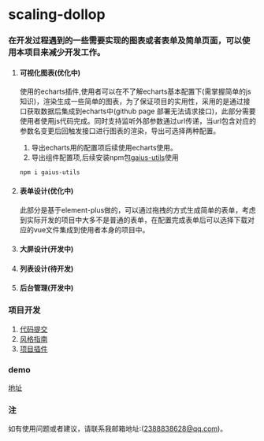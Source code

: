 # scaling-dollop
### 在开发过程遇到的一些需要实现的图表或者表单及简单页面，可以使用本项目来减少开发工作。
1. #### 可视化图表(优化中)
   使用的echarts插件,使用者可以在不了解echarts基本配置下(需掌握简单的js知识)，渲染生成一些简单的图表，为了保证项目的实用性，采用的是通过接口获取数据后集成到echarts中(github page 部署无法请求接口)，此部分需要使用者使用js代码完成。同时支持监听外部参数通过url传递，当url包含对应的参数名变更后回触发接口进行图表的渲染，导出可选择两种配置。
   1. 导出echarts用的配置项后续使用echarts使用。
   2. 导出组件配置项,后续安装npm包[gaius-utils](https://www.npmjs.com/package/gaius-utils)使用
    ```
    npm i gaius-utils
    ```
   
2. #### 表单设计(优化中)
   此部分是基于element-plus做的，可以通过拖拽的方式生成简单的表单，考虑到实际开发的项目中大多不是普通的表单，在配置完成表单后可以选择下载对应的vue文件集成到使用者本身的项目中。
3. #### 大屏设计(开发中)
4. #### 列表设计(待开发)
5. #### 后台管理(开发中)
### 项目开发
1. [代码提交](./docs/代码提交.md)
2. [风格指南](./docs/风格指南.md)
3. [项目插件](./docs/项目插件.md)
### demo
  [地址](https://gaius-98.github.io/scaling-dollop/)
### 注
如有使用问题或者建议，请联系我邮箱地址:(2388838628@qq.com)。
